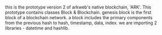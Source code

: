 this is the prototype version 2 of arkweb's native blockchain, 'ARK'. 
This prototype contains classes Block & Blockchain.
genesis block is the first block of a blockchain network. 
a block includes the primary components from the previous hash to hash, timestamp, data, index.
we are importing 2 libraries - datetime and hashlib.  
